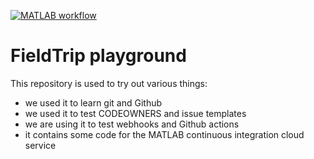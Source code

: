 [![MATLAB workflow](https://github.com/fieldtrip/playground/actions/workflows/matlab.yml/badge.svg)](https://github.com/fieldtrip/playground/actions/workflows/matlab.yml)

# FieldTrip playground

This repository is used to try out various things:

- we used it to learn git and Github
- we used it to test CODEOWNERS and issue templates
- we are using it to test webhooks and Github actions
- it contains some code for the MATLAB continuous integration cloud service
